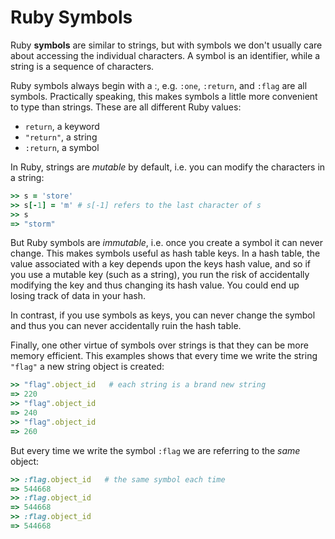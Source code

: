 # Ruby Symbols

Ruby **symbols** are similar to strings, but with symbols we don't usually
care about accessing the individual characters. A symbol is an identifier,
while a string is a sequence of characters.

Ruby symbols always begin with a :, e.g. `:one`, `:return`, and `:flag` are
all symbols. Practically speaking, this makes symbols a little more convenient
to type than strings. These are all different Ruby values:

- `return`, a keyword
- `"return"`, a string
- `:return`, a symbol

In Ruby, strings are *mutable* by default, i.e. you can modify the characters
in a string:

```ruby
>> s = 'store'
>> s[-1] = 'm' # s[-1] refers to the last character of s
>> s
=> "storm"
```

But Ruby symbols are *immutable*, i.e. once you create a symbol it can never
change. This makes symbols useful as hash table keys. In a hash table, the
value associated with a key depends upon the keys hash value, and so if you
use a mutable key (such as a string), you run the risk of accidentally
modifying the key and thus changing its hash value. You could end up losing
track of data in your hash.

In contrast, if you use symbols as keys, you can never change the symbol and
thus you can never accidentally ruin the hash table.

Finally, one other virtue of symbols over strings is that they can be more
memory efficient. This examples shows that every time we write the string
`"flag"` a new string object is created:

```ruby
>> "flag".object_id   # each string is a brand new string
=> 220
>> "flag".object_id
=> 240
>> "flag".object_id
=> 260
```

But every time we write the symbol `:flag` we are referring to the *same*
object:

```ruby
>> :flag.object_id   # the same symbol each time
=> 544668
>> :flag.object_id
=> 544668
>> :flag.object_id
=> 544668
```
